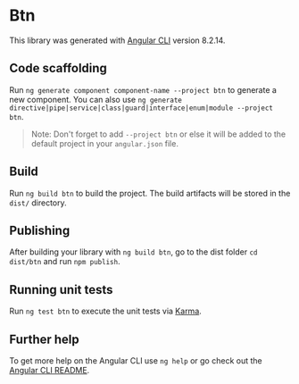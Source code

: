 # Btn

This library was generated with [Angular CLI](https://github.com/angular/angular-cli) version 8.2.14.

## Code scaffolding

Run `ng generate component component-name --project btn` to generate a new component. You can also use `ng generate directive|pipe|service|class|guard|interface|enum|module --project btn`.
> Note: Don't forget to add `--project btn` or else it will be added to the default project in your `angular.json` file. 

## Build

Run `ng build btn` to build the project. The build artifacts will be stored in the `dist/` directory.

## Publishing

After building your library with `ng build btn`, go to the dist folder `cd dist/btn` and run `npm publish`.

## Running unit tests

Run `ng test btn` to execute the unit tests via [Karma](https://karma-runner.github.io).

## Further help

To get more help on the Angular CLI use `ng help` or go check out the [Angular CLI README](https://github.com/angular/angular-cli/blob/master/README.md).

